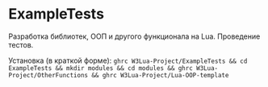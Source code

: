 # ExampleTests

Разработка библиотек, ООП и другого функционала на Lua. Проведение тестов.

Установка (в краткой форме):
`ghrc W3Lua-Project/ExampleTests && cd ExampleTests && mkdir modules && cd modules && ghrc W3Lua-Project/OtherFunctions && ghrc W3Lua-Project/Lua-OOP-template`